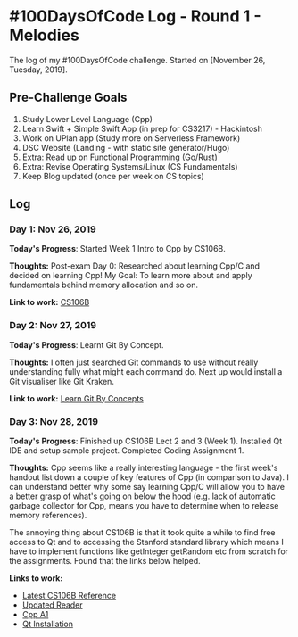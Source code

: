 # #100DaysOfCode Log - Round 1 - Melodies

The log of my #100DaysOfCode challenge. Started on [November 26, Tuesday, 2019].

## Pre-Challenge Goals

1. Study Lower Level Language (Cpp)
2. Learn Swift + Simple Swift App (in prep for CS3217) - Hackintosh 
3. Work on UPlan app (Study more on Serverless Framework)
4. DSC Website (Landing - with static site generator/Hugo)
5. Extra: Read up on Functional Programming (Go/Rust)
6. Extra: Revise Operating Systems/Linux (CS Fundamentals)
7. Keep Blog updated (once per week on CS topics)

## Log

### Day 1: Nov 26, 2019
**Today's Progress**: Started Week 1 Intro to Cpp by CS106B. 

**Thoughts:** Post-exam Day 0: Researched about learning Cpp/C and decided on learning Cpp! 
My Goal: To learn more about and apply  fundamentals behind memory allocation and so on. 

**Link to work:** [CS106B](https://see.stanford.edu/Course/CS106B)

### Day 2: Nov 27, 2019

**Today's Progress**: Learnt Git By Concept. 

**Thoughts:** I often just searched Git commands to use without really understanding fully what might each command do. Next up would install a Git visualiser like Git Kraken.

**Link to work:** [Learn Git By Concepts](https://dev.to/unseenwizzard/learn-git-concepts-not-commands-4gjc)

### Day 3: Nov 28, 2019

**Today's Progress**: Finished up CS106B Lect 2 and 3 (Week 1). Installed Qt IDE and setup sample project. Completed Coding Assignment 1. 

**Thoughts:** Cpp seems like a really interesting language - the first week's handout list down a couple of key features of Cpp (in comparison to Java). I can understand better why some say learning Cpp/C will allow you to have a better grasp of what's going on below the hood (e.g. lack of automatic garbage collector for Cpp, means you have to determine when to release memory references).

The annoying thing about CS106B is that it took quite a while to find free access to Qt and to accessing the Stanford standard library which means I have to implement functions like getInteger getRandom etc from scratch for the assignments. Found that the links below helped.

**Links to work:** 
- [Latest CS106B Reference](http://web.stanford.edu/class/cs106b//handouts/overview.html)
- [Updated Reader](http://web.stanford.edu/class/cs106b//handouts/CS106BX-Reader.pdf)
- [Cpp A1](http://web.stanford.edu/class/cs106b//assn/assn1.html)
- [Qt Installation](https://web.stanford.edu/dept/cs_edu/qt-creator/qt-creator-linux.shtml)
